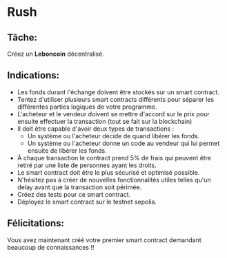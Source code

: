 # Rush

## Tâche:

Créez un **Leboncoin** décentralisé.

## Indications:

- Les fonds durant l'échange doivent être stockés sur un smart contract.
- Tentez d'utiliser plusieurs smart contracts différents pour séparer les différentes parties logiques de votre programme.
- L'acheteur et le vendeur doivent se mettre d'accord sur le prix pour ensuite effectuer la transaction (tout se fait sur la blockchain)
- Il doit être capable d'avoir deux types de transactions :
    - Un système ou l'acheteur décide de quand libérer les fonds.
    - Un système ou l'acheteur donne un code au vendeur qui lui permet ensuite de libérer les fonds.
- À chaque transaction le contract prend 5% de frais qui peuvent être retiré par une liste de personnes ayant les droits.
- Le smart contract doit être le plus sécurisé et optimisé possible.
- N'hésitez pas à créer de nouvelles fonctionnalités utiles telles qu'un delay avant que la transaction soit périmée.
- Créez des tests pour ce smart contract.
- Déployez le smart contract sur le testnet sepolia.

## Félicitations:

Vous avez maintenant créé votre premier smart contract demandant beaucoup de connaissances !!
